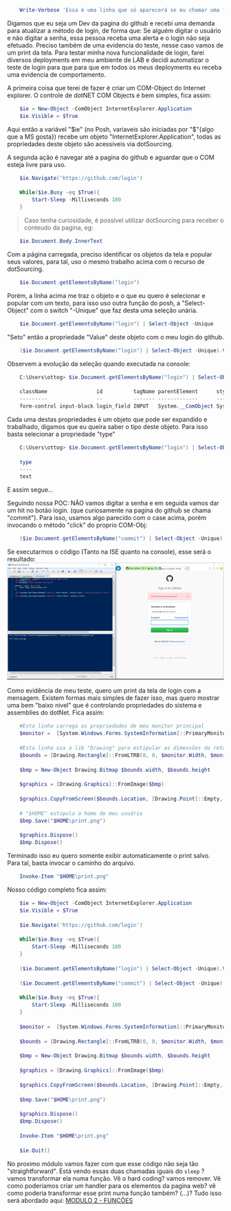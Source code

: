 ~~~powershell
    Write-Verbose 'Essa é uma linha que só aparecerá se eu chamar uma função com o switch "-verbose" '
~~~

Digamos que eu seja um Dev da pagina do github e recebi uma demanda para atualizar a método de login, de forma que: Se alguém digitar o usuário e não digitar a senha, essa pessoa receba uma alerta e o login não seja efetuado. Preciso também de uma evidencia do teste, nesse caso vamos de um print da tela. Para testar minha nova funcionalidade de login, farei diversos deployments em meu ambiente de LAB e decidi automatizar o teste de login para que para que em todos os meus deployments eu receba uma evidencia de comportamento.

A primeira coisa que terei de fazer é criar um COM-Object do Internet explorer. O controle de dotNET COM Objects é bem simples, fica assim:

~~~powershell
    $ie = New-Object -ComObject InternetExplorer.Application
    $ie.Visible = $True
~~~

Aqui então a variável "$ie" (no Posh, variaveis são iniciadas por "$"{algo que a MS gosta}) recebe um objeto "InternetExplorer.Application", todas as propriedades deste objeto são acessiveis via dotSourcing.

A segunda ação é navegar até a pagina do github e aguardar que o COM esteja livre para uso.

~~~powershell
    $ie.Navigate('https://github.com/login')

    While($ie.Busy -eq $True){
        Start-Sleep -Milliseconds 100
    }
~~~

>Caso tenha curiosidade, é possível utilizar dotSourcing para receber o conteudo da pagina, eg:
~~~powershell
    $ie.Document.Body.InnerText
~~~

Com a página carregada, preciso identificar os objetos da tela e popular seus valores, para tal, uso o mesmo trabalho acima com o recurso de dotSourcing.

~~~powershell
    $ie.Document.getElementsByName("login")
~~~ 

Porém, a linha acima me traz o objeto e o que eu quero é selecionar e popular com um texto, para isso uso outra função do posh, a "Select-Object" com o switch "-Unique" que faz desta uma seleção unária.

~~~powershell
    $ie.Document.getElementsByName("login") | Select-Object -Unique
~~~

"Seto" então a propriedade "Value" deste objeto com o meu login do github.

~~~powershell
    ($ie.Document.getElementsByName("login") | Select-Object -Unique).Value = "otto.gori@concrete.com.br"
~~~

Observem a evolução da seleção quando executada na console:

~~~powershell
    C:\Users\ottog> $ie.Document.getElementsByName("login") | Select-Object -Unique | Format-Table

    className                id          tagName parentElement      style              onhelp onclick ondblclick onkeydown onkeyup
    ---------                --          ------- -------------      -----              ------ ------- ---------- --------- -------
    form-control input-block login_field INPUT   System.__ComObject System.__ComObject
~~~

Cada uma destas propriedades é um objeto que pode ser expandido e trabalhado, digamos que eu queira saber o tipo deste objeto. Para isso basta selecionar a propriedade "type"

~~~powershell
    C:\Users\ottog> $ie.Document.getElementsByName("login") | Select-Object type | Format-Table

    type
    ----
    text
~~~

E assim segue...

Seguindo nossa POC: NÃO vamos digitar a senha e em seguida vamos dar um hit no botão login. (que curiosamente na pagina do github se chama "commit"). Para isso, usamos algo parecido com o case acima, porém invocando o método "click" do proprio COM-Obj:

~~~powershell
    ($ie.Document.getElementsByName("commit") | Select-Object -Unique).Click()
~~~

Se executarmos o código (Tanto na ISE quanto na console), esse será o resultado:
![](../imgs/gitFail.png)

Como evidência de meu teste, quero um print da tela de login com a mensagem. Existem formas mais simples de fazer isso, mas quero mostrar uma bem "baixo nivel" que é controlando propriedades do sistema e assemblies do dotNet. Fica assim:

~~~powershell
    #Esta linha carrega as propriedades de meu monitor principal
    $monitor =  [System.Windows.Forms.SystemInformation]::PrimaryMonitorSize
    
    #Esta linha usa a lib "Drawing" para estipular as dimensões do retângulo que será a minha imagem. Observem o cast feito na variavel "$monitor" para obter a altura e largura do monitor
    $bounds = [Drawing.Rectangle]::FromLTRB(0, 0, $monitor.Width, $monitor.Height) 

    $bmp = New-Object Drawing.Bitmap $bounds.width, $bounds.height

    $graphics = [Drawing.Graphics]::FromImage($bmp)

    $graphics.CopyFromScreen($bounds.Location, [Drawing.Point]::Empty, $bounds.size)

    # "$HOME" estipula a home de meu usuário
    $bmp.Save("$HOME\print.png")

    $graphics.Dispose()
    $bmp.Dispose()
~~~

Terminado isso eu quero somente exibir automaticamente o print salvo. Para tal, basta invocar o caminho do arquivo.

~~~powershell
    Invoke-Item "$HOME\print.png"
~~~

Nosso código completo fica assim:

~~~powershell
    $ie = New-Object -ComObject InternetExplorer.Application
    $ie.Visible = $True

    $ie.Navigate('https://github.com/login')

    While($ie.Busy -eq $True){
        Start-Sleep -Milliseconds 100
    }

    ($ie.Document.getElementsByName("login") | Select-Object -Unique).Value = "otto.gori@concrete.com.br"

    ($ie.Document.getElementsByName("commit") | Select-Object -Unique).Click()

    While($ie.Busy -eq $True){
        Start-Sleep -Milliseconds 100
    }

    $monitor =  [System.Windows.Forms.SystemInformation]::PrimaryMonitorSize

    $bounds = [Drawing.Rectangle]::FromLTRB(0, 0, $monitor.Width, $monitor.Height)

    $bmp = New-Object Drawing.Bitmap $bounds.width, $bounds.height

    $graphics = [Drawing.Graphics]::FromImage($bmp)

    $graphics.CopyFromScreen($bounds.Location, [Drawing.Point]::Empty, $bounds.size)

    $bmp.Save("$HOME\print.png")

    $graphics.Dispose()
    $bmp.Dispose()

    Invoke-Item "$HOME\print.png"

    $ie.Quit()
~~~

No proximo módulo vamos fazer com que esse código não seja tão "straightforward". Está vendo essas duas chamadas iguais do `sleep` ? vamos transformar ela numa função. Vê o hard coding? vamos remover. Vê como poderíamos criar um handler para os elementos da pagina web? vê como poderia transformar esse print numa função também? (...)? 
Tudo isso será abordado aqui: [MODULO 2 - FUNÇÕES](../function/fnc.md)